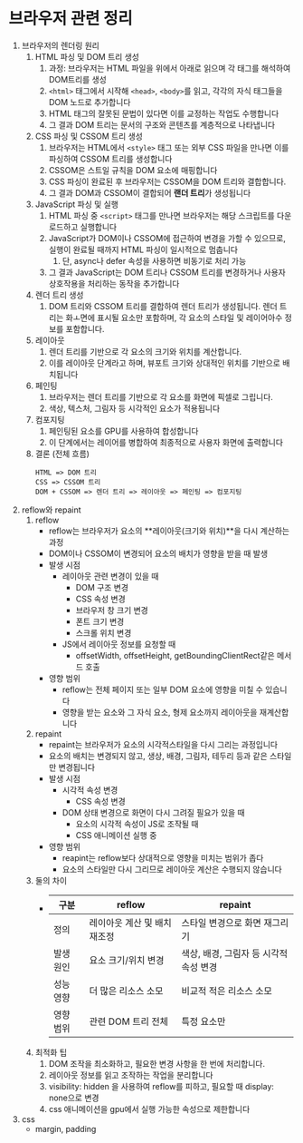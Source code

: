 # 브라우저 관련 정리

1. 브라우저의 렌더링 원리
   1. HTML 파싱 및 DOM 트리 생성
      1. 과정: 브라우저는 HTML 파일을 위에서 아래로 읽으며 각 태그를 해석하여 DOM트리를 생성
      2. `<html>` 태그에서 시작해 `<head>`, `<body>`를 읽고, 각각의 자식 태그들을 DOM 노드로 추가합니다
      3. HTML 태그의 잘못된 문법이 있다면 이를 교정하는 작업도 수행합니다
      4. 그 결과 DOM 트리는 문서의 구조와 콘텐츠를 계층적으로 나타냅니다
   2. CSS 파싱 및 CSSOM 트리 생성
      1. 브라우저는 HTML에서 `<style>` 태그 또는 외부 CSS 파일을 만나면 이를 파싱하여 CSSOM 트리를 생성합니다
      2. CSSOM은 스트일 규칙을 DOM 요소에 매핑합니다
      3. CSS 파싱이 완료된 후 브라우저는 CSSOM을 DOM 트리와 결합합니다.
      4. 그 결과 DOM과 CSSOM이 결합되어 **랜더 트리**가 생성됩니다
   3. JavaScript 파싱 및 실행
      1. HTML 파싱 중 `<script>` 태그를 만나면 브라우저는 해당 스크립트를 다운로드하고 실행합니다
      2. JavaScript가 DOM이나 CSSOM에 접근하여 변경을 가할 수 있으므로, 실행이 완료될 때까지 HTML 파싱이 일시적으로 멈춥니다
         1. 단, async나 defer 속성을 사용하면 비동기로 처리 가능
      3. 그 결과 JavaScript는 DOM 트리나 CSSOM 트리를 변경하거나 사용자 상호작용을 처리하는 동작을 추가합니다
   4. 렌더 트리 생성
      1. DOM 트리와 CSSOM 트리를 결합하여 렌더 트리가 생성됩니다. 렌더 트리는 화ㅗ면에 표시될 요소만 포함하며, 각 요소의 스타일 및 레이어아수 정보를 포함합니다.
   5. 레이아웃
      1. 렌더 트리를 기반으로 각 요소의 크기와 위치를 계산합니다.
      2. 이를 레이아웃 단계라고 하며, 뷰포트 크기와 상대적인 위치를 기반으로 배치됩니다
   6. 페인팅
      1. 브라우저는 렌더 트리를 기반으로 각 요소를 화면에 픽셀로 그립니다.
      2. 색상, 텍스처, 그림자 등 시각적인 요소가 적용됩니다
   7. 컴포지팅
      1. 페인팅된 요소를 GPU를 사용하여 합성합니다
      2. 이 단계에서는 레이어를 병합하여 최종적으로 사용자 화면에 출력합니다
   8. 결론 (전체 흐름)
      ```
      HTML => DOM 트리
      CSS => CSSOM 트리
      DOM + CSSOM => 렌더 트리 => 레이아웃 => 페인팅 => 컴포지팅
      ```
2. reflow와 repaint
   1. reflow
      - reflow는 브라우저가 요소의 **레이아웃(크기와 위치)**을 다시 계산하는 과정
      - DOM이나 CSSOM이 변경되어 요소의 배치가 영향을 받을 때 발생
      - 발생 시점
        - 레이아웃 관련 변경이 있을 때
          - DOM 구조 변경
          - CSS 속성 변경
          - 브라우저 창 크기 변경
          - 폰트 크기 변경
          - 스크롤 위치 변경
        - JS에서 레이아웃 정보를 요청할 때
          - offsetWidth, offsetHeight, getBoundingClientRect같은 메서드 호출
      - 영향 범위
        - reflow는 전체 페이지 또는 일부 DOM 요소에 영향을 미칠 수 있습니다
        - 영향을 받는 요소와 그 자식 요소, 형제 요소까지 레이아웃을 재계산합니다
   2. repaint
      - repaint는 브라우저가 요소의 시각적스타일을 다시 그리는 과정입니다
      - 요소의 배치는 변경되지 않고, 생상, 배경, 그림자, 테두리 등과 같은 스타일만 변경됩니다
      - 발생 시점
        - 시각적 속성 변경
          - CSS 속성 변경
        - DOM 상태 변경으로 화면이 다시 그려질 필요가 있을 때
          - 요소의 시각적 속성이 JS로 조작될 때
          - CSS 애니메이션 실행 중
      - 영향 범위
        - reapint는 reflow보다 상대적으로 영향을 미치는 범위가 좁다
        - 요소의 스타일만 다시 그리므로 레이아웃 계산은 수행되지 않습니다
   3. 둘의 차이
      - | 구분      | reflow                       | repaint                                |
        | --------- | ---------------------------- | -------------------------------------- |
        | 정의      | 레이아웃 계산 및 배치 재조정 | 스타일 변경으로 화면 재그리기          |
        | 발생 원인 | 요소 크기/위치 변경          | 색상, 배경, 그림자 등 시각적 속성 변경 |
        | 성능 영향 | 더 많은 리소스 소모          | 비교적 적은 리소스 소모                |
        | 영향 범위 | 관련 DOM 트리 전체           | 특정 요소만                            |
   4. 최적화 팁
      1. DOM 조작을 최소화하고, 필요한 변경 사항을 한 번에 처리합니다.
      2. 레이아웃 정보를 읽고 조작하는 작업을 분리합니다
      3. visibility: hidden 을 사용하여 reflow를 피하고, 필요할 때 display: none으로 변경
      4. css 애니메이션을 gpu에서 실행 가능한 속성으로 제한합니다
3. css
   - margin, padding
